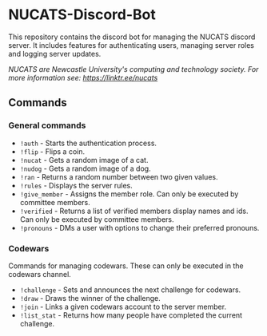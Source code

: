 # NUCATS-Discord-Bot

This repository contains the discord bot for managing the NUCATS discord server. It includes features for authenticating
users, managing server roles and logging server updates.

*NUCATS are Newcastle University's computing and technology society. For more information see: https://linktr.ee/nucats*

## Commands

### General commands

- `!auth` - Starts the authentication process.
- `!flip` - Flips a coin.
- `!nucat` - Gets a random image of a cat.
- `!nudog` - Gets a random image of a dog.
- `!ran` - Returns a random number between two given values.
- `!rules` - Displays the server rules.
- `!give_member` - Assigns the member role. Can only be executed by committee members.
- `!verified` - Returns a list of verified members display names and ids. Can only be executed by committee members.
- `!pronouns` - DMs a user with options to change their preferred pronouns.

### Codewars

Commands for managing codewars. These can only be executed in the codewars channel.

- `!challenge` - Sets and announces the next challenge for codewars.
- `!draw` - Draws the winner of the challenge.
- `!join` - Links a given codewars account to the server member.
- `!list_stat` - Returns how many people have completed the current challenge. 
